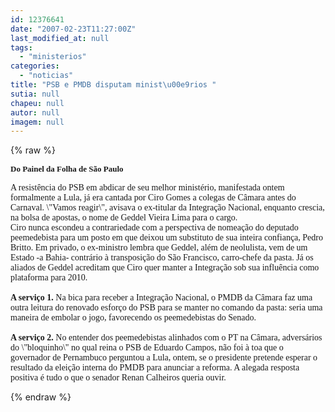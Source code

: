 ```yaml
---
id: 12376641
date: "2007-02-23T11:27:00Z"
last_modified_at: null
tags:
  - "ministerios"
categories:
  - "noticias"
title: "PSB e PMDB disputam minist\u00e9rios "
sutia: null
chapeu: null
autor: null
imagem: null
---
```

{% raw %}
<p><P><STRONG><FONT size=5><FONT face=Verdana><FONT size=2>Do Painel da Folha de São Paulo</FONT></FONT></FONT></STRONG></P></p>
<p><P><FONT face=Verdana>A resistência do PSB em abdicar de seu melhor ministério, manifestada ontem formalmente a Lula, já era cantada por Ciro Gomes a colegas de Câmara antes do Carnaval. \"Vamos reagir\", avisava o ex-titular da Integração Nacional, enquanto crescia, na bolsa de apostas, o nome de Geddel Vieira Lima para o cargo.<BR>Ciro nunca escondeu a contrariedade com a perspectiva de nomeação do deputado peemedebista para um posto em que deixou um substituto de sua inteira confiança, Pedro Britto. Em privado, o ex-ministro lembra que Geddel, além de neolulista, vem de um Estado -a Bahia- contrário à transposição do São Francisco, carro-chefe da pasta. Já os aliados de Geddel acreditam que Ciro quer manter a Integração sob sua influência como plataforma para 2010.<BR><BR><B>A serviço 1.</B> Na bica para receber a Integração Nacional, o PMDB da Câmara faz uma outra leitura do renovado esforço do PSB para se manter no comando da pasta: seria uma maneira de embolar o jogo, favorecendo os peemedebistas do Senado. <BR><BR><B>A serviço 2.</B> No entender dos peemedebistas alinhados com o PT na Câmara, adversários do \"bloquinho\" no qual reina o PSB de Eduardo Campos, não foi à toa que o governador de Pernambuco perguntou a Lula, ontem, se o presidente pretende esperar o resultado da eleição interna do PMDB para anunciar a reforma. A alegada resposta positiva é tudo o que o senador Renan Calheiros queria ouvir. </FONT></P> </p>
{% endraw %}